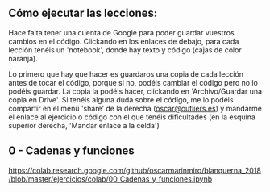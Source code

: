 ## Cómo ejecutar las lecciones:
Hace falta tener una cuenta de Google para poder guardar vuestros cambios en el código. Clickando en los enlaces de debajo, para cada lección tenéis un 'notebook', donde hay texto y código (cajas de color naranja).

Lo primero que hay que hacer es guardaros una copia de cada lección antes de tocar el código, porque si no, podéis cambiar el código pero no lo podéis guardar. La copia la podéis hacer, clickando en 'Archivo/Guardar una copia en Drive'. Si tenéis alguna duda sobre el código, me lo podéis compartir en el menú 'share' de la derecha (oscar@outliers.es) y mandarme el enlace al ejercicio o código con el que tenéis dificultades (en la esquina superior derecha, 'Mandar enlace a la celda')


## 0 - Cadenas y funciones

https://colab.research.google.com/github/oscarmarinmiro/blanquerna_2018/blob/master/ejercicios/colab/00_Cadenas_y_funciones.ipynb
